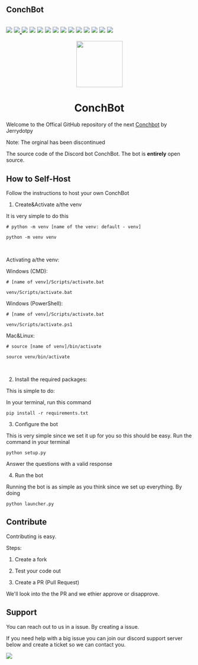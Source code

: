 ## ConchBot

[![](https://img.shields.io/discord/793898305176338453?color=blue&label=Conchbot%20Support%20Server&style=for-the-badge)](https://discord.gg/3vzm7gt9Jy) [ ![](https://img.shields.io/discord/842232034356756502?color=blue&label=Conch%20Development&style=for-the-badge)
](https://discord.gg/FxBVy86nnG) ![](https://img.shields.io/github/repo-size/ConchDev/ConchBot?color=blue&label=ConchBot%20Size&style=for-the-badge) [![](https://img.shields.io/github/issues-raw/ConchDev/ConchBot?label=Issues&style=for-the-badge)](https://github.com/ConchDev/ConchBot/issues) [![](https://img.shields.io/github/issues-pr-raw/ConchDev/ConchBot?label=Pull%20Requests&style=for-the-badge)](https://github.com/ConchDev/ConchBot/pulls) ![](https://img.shields.io/github/milestones/all/ConchDev/ConchBot?label=MileStones&style=for-the-badge) ![](https://img.shields.io/github/discussions/ConchDev/ConchBot?style=for-the-badge) ![](https://img.shields.io/github/downloads/ConchDev/ConchBot/total?style=for-the-badge) ![](https://img.shields.io/github/languages/count/ConchDev/ConchBot?label=Programming%20Languages&style=for-the-badge) [![](https://img.shields.io/github/license/ConchDev/ConchBot?style=for-the-badge)](https://github.com/ConchDev/ConchBot/blob/master/LICENSE) [![](https://img.shields.io/github/contributors/ConchDev/ConchBot?style=for-the-badge)](https://github.com/ConchDev/ConchBot/graphs/contributors) ![](https://img.shields.io/github/languages/top/ConchDev/ConchBot?style=for-the-badge) [![](https://img.shields.io/badge/ConchBot-Status-blue?style=for-the-badge)](https://conchbot.statuspage.io/) [![](https://img.shields.io/badge/Vote-ConchBot-blue?style=for-the-badge)](https://top.gg/bot/733467297666170980) 
---

<p align="center">
	<img src="https://user-images.githubusercontent.com/64660183/146843533-555f7cca-11e5-47d9-b612-5fecdb0ed22b.png" height="125px" width="125px" />
</p>

<h1 align="center">ConchBot</h1>

Welcome to the Offical GitHub repository of the next [Conchbot](https://github.com/Jerry-py/ConchBot) by Jerrydotpy

Note: The orginal has been discontinued

The source code of the Discord bot ConchBot. The bot is **entirely** open source.

## How to Self-Host
Follow the instructions to host your own ConchBot

1. Create&Activate a/the venv

It is very simple to do this

```
# python -m venv [name of the venv: default - venv]

python -m venv venv
```
<br>

Activating a/the venv:


Windows (CMD):


```
# [name of venv]/Scripts/activate.bat

venv/Scripts/activate.bat
```

Windows (PowerShell):

```
# [name of venv]/Scripts/activate.bat

venv/Scripts/activate.ps1
```

Mac&Linux:

```
# source [name of venv]/bin/activate

source venv/bin/activate
```

<br>

2. Install the required packages:

This is simple to do:

In your terminal, run this command
```
pip install -r requirements.txt
```

3. Configure the bot

This is very simple since we set it up for you so this should be easy. Run the command in your terminal

```
python setup.py
```
Answer the questions with a valid response

4. Run the bot

Running the bot is as simple as you think since we set up everything. By doing

```
python launcher.py
```


## Contribute

Contributing is easy.

Steps:
1. Create a fork

2. Test your code out

3. Create a PR (Pull Request)

We'll look into the the PR and we ethier approve or disapprove.



## Support

You can reach out to us in a issue. By creating a issue. 

If you need help with a big issue you can join our discord support server below and create a ticket so we can contact you.

[![](https://img.shields.io/discord/793898305176338453?color=blue&label=Conchbot%20Support%20Server&style=for-the-badge)](https://discord.gg/3vzm7gt9Jy)
